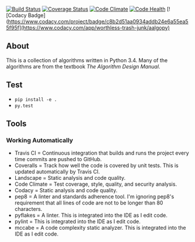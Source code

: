 [![Build Status](https://travis-ci.org/alexdunn/aalgopy.svg?branch=master)](https://travis-ci.org/alexdunn/aalgopy)
[![Coverage Status](https://coveralls.io/repos/alexdunn/aalgopy/badge.svg)](https://coveralls.io/r/alexdunn/aalgopy)
[![Code Climate](https://codeclimate.com/github/alexdunn/aalgopy/badges/gpa.svg)](https://codeclimate.com/github/alexdunn/aalgopy)
[![Code Health](https://landscape.io/github/alexdunn/aalgopy/master/landscape.svg?style=flat)](https://landscape.io/github/alexdunn/aalgopy/master)
[![Codacy Badge](https://www.codacy.com/project/badge/c8b2d51aa0934addb24e6a55ea55f95f](https://www.codacy.com/app/worthless-trash-junk/aalgopy)

## About
This is a collection of algorithms written in Python 3.4.  Many of the algorithms are from the textbook *The Algorithm Design Manual*.

## Test
- `pip install -e .`
- `py.test`

## Tools

### Working Automatically
- Travis CI = Continuous integration that builds and runs the project every time commits are pushed to GitHub.
- Coveralls = Track how well the code is covered by unit tests. This is updated automatically by Travis CI.
- Landscape = Static analysis and code quality.
- Code Climate = Test coverage, style, quality, and security analysis.
- Codacy = Static analysis and code quality.
- pep8 = A linter and standards adherence tool.  I'm ignoring pep8's requirement that all lines of code are not to be longer than 80 characters.
- pyflakes = A linter. This is integrated into the IDE as I edit code.
- pylint = This is integrated into the IDE as I edit code.
- mccabe = A code complexity static analyzer.  This is integrated into the IDE as I edit code.

